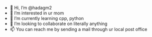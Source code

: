 - 👋 Hi, I’m @hadagm2
- 👀 I’m interested in ur mom
- 🌱 I’m currently learning cpp, python
- 💞️ I’m looking to collaborate on literally anything
- 📫 You can reach me by sending a mail through ur local post office


